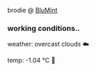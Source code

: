 brodie @ [BluMint](https://www.linkedin.com/company/blumint-io/)

<!--weather_start-->
### working conditions..

weather: overcast clouds ☁️

temp: -1.04 °C 🧥

<!--weather_end-->
